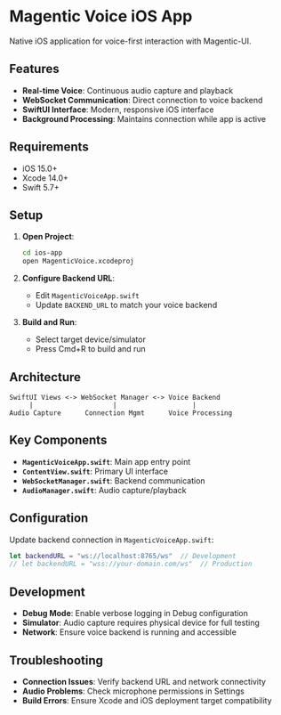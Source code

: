 # Magentic Voice iOS App

Native iOS application for voice-first interaction with Magentic-UI.

## Features

- **Real-time Voice**: Continuous audio capture and playback
- **WebSocket Communication**: Direct connection to voice backend
- **SwiftUI Interface**: Modern, responsive iOS interface
- **Background Processing**: Maintains connection while app is active

## Requirements

- iOS 15.0+
- Xcode 14.0+
- Swift 5.7+

## Setup

1. **Open Project**:
   ```bash
   cd ios-app
   open MagenticVoice.xcodeproj
   ```

2. **Configure Backend URL**:
   - Edit `MagenticVoiceApp.swift`
   - Update `BACKEND_URL` to match your voice backend

3. **Build and Run**:
   - Select target device/simulator
   - Press Cmd+R to build and run

## Architecture

```text
SwiftUI Views <-> WebSocket Manager <-> Voice Backend
     |                    |                   |
Audio Capture      Connection Mgmt      Voice Processing
```

## Key Components

- **`MagenticVoiceApp.swift`**: Main app entry point
- **`ContentView.swift`**: Primary UI interface
- **`WebSocketManager.swift`**: Backend communication
- **`AudioManager.swift`**: Audio capture/playback

## Configuration

Update backend connection in `MagenticVoiceApp.swift`:

```swift
let backendURL = "ws://localhost:8765/ws"  // Development
// let backendURL = "wss://your-domain.com/ws"  // Production
```

## Development

- **Debug Mode**: Enable verbose logging in Debug configuration
- **Simulator**: Audio capture requires physical device for full testing
- **Network**: Ensure voice backend is running and accessible

## Troubleshooting

- **Connection Issues**: Verify backend URL and network connectivity
- **Audio Problems**: Check microphone permissions in Settings
- **Build Errors**: Ensure Xcode and iOS deployment target compatibility
